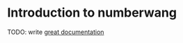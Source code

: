 # Introduction to numberwang

TODO: write [great documentation](http://jacobian.org/writing/what-to-write/)
